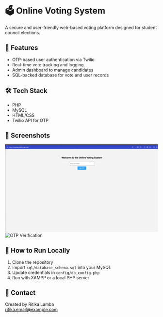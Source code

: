 # 🗳️ Online Voting System

A secure and user-friendly web-based voting platform designed for student council elections.

## 🔧 Features
- OTP-based user authentication via Twilio
- Real-time vote tracking and logging
- Admin dashboard to manage candidates
- SQL-backed database for vote and user records

## 🛠️ Tech Stack
- PHP
- MySQL
- HTML/CSS
- Twilio API for OTP

## 📸 Screenshots
![Homepage](screenshots/homepage.png)
![OTP Verification](screenshots/otp.png)

## 🧪 How to Run Locally
1. Clone the repository  
2. Import `sql/database_schema.sql` into your MySQL  
3. Update credentials in `config/db_config.php`  
4. Run with XAMPP or a local PHP server

## 📩 Contact
Created by Ritika Lamba  
[ritika.email@example.com](mailto:ritika.email@example.com)
